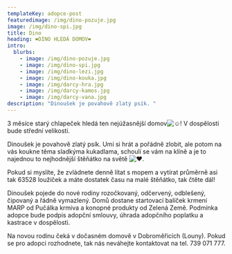 ```yaml
---
templateKey: adopce-post
featuredimage: /img/dino-pozuje.jpg
image: /img/dino-spi.jpg
title: Dino
heading: ❤️DINO HLEDÁ DOMOV❤️
intro:
  blurbs:
    - image: /img/dino-pozuje.jpg
    - image: /img/dino-spi.jpg
    - image: /img/dino-lezi.jpg
    - image: /img/dino-kouka.jpg
    - image: /img/darcy-hra.jpg
    - image: /img/darcy-kamos.jpg
    - image: /img/darcy-vana.jpg
description: "Dinoušek je povahově zlatý psík. "
---
```

3 měsíce starý chlapeček hledá ten nejúžasnější domov![☺️](https://static.xx.fbcdn.net/images/emoji.php/v9/t82/1.5/16/263a.png)! V dospělosti bude střední velikosti.

Dinoušek je povahově zlatý psík. Umí si hrát a pořádně zlobit, ale potom na vás koukne těma sladkýma kukadlama, schoulí se vám na klíně a je to najednou to nejhodnější štěňátko na světě ![❤️](https://static.xx.fbcdn.net/images/emoji.php/v9/tf3/1.5/16/2764.png).

Pokud si myslíte, že zvládnete denně lítat s mopem a vytírat průměrně asi tak 63528 loužiček a máte dostatek času na malé štěňátko, tak čtěte dál!

[](<>)Dinoušek pojede do nové rodiny rozočkovaný, odčervený, odblešený, čipovaný a řádně vymazlený. Domů dostane startovací balíček krmení MARP od Pučálka krmiva a konopné produkty od Zelená Země. Podmínka adopce bude podpis adopční smlouvy, úhrada adopčního poplatku a kastrace v dospělosti. 

Na novou rodinu čeká v dočasném domově v Dobroměřicích (Louny). Pokud se pro adopci rozhodnete, tak nás neváhejte kontaktovat na tel. 739 071 777.